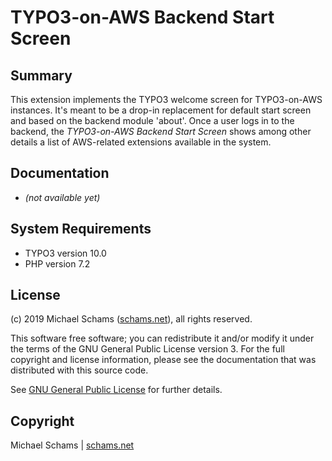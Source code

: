 # TYPO3-on-AWS Backend Start Screen

## Summary

This extension implements the TYPO3 welcome screen for TYPO3-on-AWS instances. It's meant to be a drop-in replacement for default start screen and based on the backend module 'about'. Once a user logs in to the backend, the *TYPO3-on-AWS Backend Start Screen* shows among other details a list of AWS-related extensions available in the system.

## Documentation

* _(not available yet)_

## System Requirements

* TYPO3 version 10.0
* PHP version 7.2

## License

(c) 2019 Michael Schams ([schams.net](https://schams.net)), all rights reserved.

This software free software; you can redistribute it and/or modify it under the terms of the GNU General Public License version 3. For the full copyright and license information, please see the documentation that was distributed with this source code.

See [GNU General Public License](https://www.gnu.org/copyleft/gpl.html) for further details.

## Copyright

Michael Schams | [schams.net](https://schams.net)
